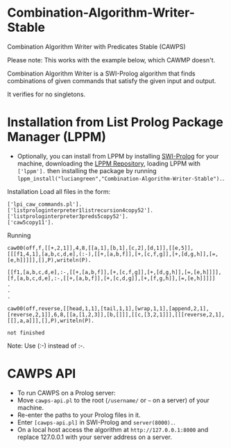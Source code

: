 # Combination-Algorithm-Writer-Stable
Combination Algorithm Writer with Predicates Stable (CAWPS)

Please note: This works with the example below, which CAWMP doesn't.

Combination Algorithm Writer is a SWI-Prolog algorithm that finds combinations of given commands that satisfy the given input and output.

It verifies for no singletons.

# Installation from List Prolog Package Manager (LPPM)

* Optionally, you can install from LPPM by installing <a href="https://www.swi-prolog.org/build/">SWI-Prolog</a> for your machine, downloading the <a href="https://github.com/luciangreen/List-Prolog-Package-Manager">LPPM Repository</a>, loading LPPM with `['lppm'].` then installing the package by running `lppm_install("luciangreen","Combination-Algorithm-Writer-Stable").`.

Installation
Load all files in the form:
```
['lpi_caw_commands.pl'].
['listprologinterpreter1listrecursion4copy52'].
['listprologinterpreter3preds5copy52'].
['caw5copy11'].
```
Running

```
caw00(off,f,[[+,2,1]],4,8,[[a,1],[b,1],[c,2],[d,1]],[[e,5]],[[[f1,4,1],[a,b,c,d,e],(:-),[[+,[a,b,f]],[+,[c,f,g]],[+,[d,g,h]],[=,[e,h]]]]],[],P),writeln(P).

[[f1,[a,b,c,d,e],:-,[[+,[a,b,f]],[+,[c,f,g]],[+,[d,g,h]],[=,[e,h]]]],[f,[a,b,c,d,e],:-,[[+,[a,b,f]],[+,[c,d,g]],[+,[f,g,h]],[=,[e,h]]]]]
.
.
.
```

```
caw00(off,reverse,[[head,1,1],[tail,1,1],[wrap,1,1],[append,2,1],[reverse,2,1]],6,8,[[a,[1,2,3]],[b,[]]],[[c,[3,2,1]]],[[[reverse,2,1],[[],a,a]]],[],P),writeln(P).

not finished
```

Note: Use (:-) instead of :-.

# CAWPS API

* To run CAWPS on a Prolog server:
* Move `cawps-api.pl` to the root (`/username/` or `~` on a server) of your machine.
* Re-enter the paths to your Prolog files in it.
* Enter `[cawps-api.pl]` in SWI-Prolog and `server(8000).`.
* On a local host access the algorithm at `http://127.0.0.1:8000` and replace 127.0.0.1 with your server address on a server.
